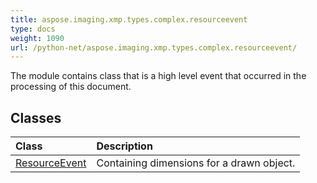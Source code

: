 ```yaml
---
title: aspose.imaging.xmp.types.complex.resourceevent
type: docs
weight: 1090
url: /python-net/aspose.imaging.xmp.types.complex.resourceevent/
---
```



The module contains class that is a high level event that occurred in the processing of this document.

## **Classes**
| **Class** | **Description** |
| :- | :- |
| [ResourceEvent](/imaging/python-net/aspose.imaging.xmp.types.complex.resourceevent/resourceevent/) | Containing dimensions for a drawn object. |
